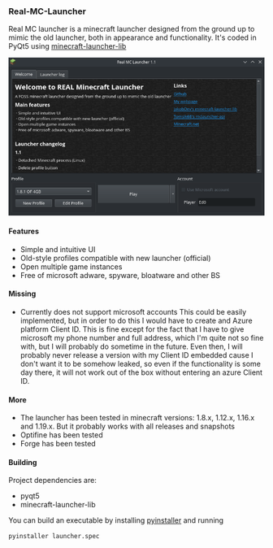 ### Real-MC-Launcher

Real MC launcher is a minecraft launcher designed from the ground up to mimic the old launcher, both in appearance and functionality.
It's coded in PyQt5 using [minecraft-launcher-lib](https://minecraft-launcher-lib.readthedocs.io/en/stable/index.html#)

![](img/preview.png)

#### Features
- Simple and intuitive UI
- Old-style profiles compatible with new launcher (official)
- Open multiple game instances
- Free of microsoft adware, spyware, bloatware and other BS

#### Missing
- Currently does not support microsoft accounts
This could be easily implemented, but in order to do this I would have to create and Azure platform Client ID. This is fine except for the fact that I have to give microsoft my phone number and full address, which I'm quite not so fine with, but I will probably do sometime in the future.
Even then, I will probably never release a version with my Client ID embedded cause I don't want it to be somehow leaked, so even if the functionality is some day there, it will not work out of the box without entering an azure Client ID.

#### More
- The launcher has been tested in minecraft versions: 1.8.x, 1.12.x, 1.16.x and 1.19.x. But it probably works with all releases and snapshots
- Optifine has been tested
- Forge has been tested

#### Building 
Project dependencies are:
- pyqt5
- minecraft-launcher-lib

You can build an executable by installing [pyinstaller](https://pypi.org/project/pyinstaller/) and running 
```
pyinstaller launcher.spec
```
